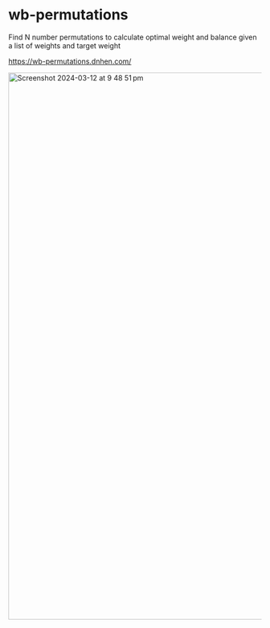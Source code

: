 # wb-permutations

Find N number permutations to calculate optimal weight and balance given a list of weights and target weight

https://wb-permutations.dnhen.com/


<img width="1087" alt="Screenshot 2024-03-12 at 9 48 51 pm" src="https://github.com/dnhen/wb-permutations/assets/69449713/c304f2b0-7451-47d4-8667-e5646e366903">
